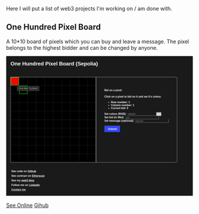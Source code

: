 
Here I will put a list of web3 projects I'm working on / am done with.

## One Hundred Pixel Board

A 10*10 board of pixels which you can buy and leave a message.
The pixel belongs to the highest bidder and can be changed by anyone.

![Board with pixel](../markdown_data/one_hundred_pixel_board.png)


[See Online](https://onehundredpixelboard.lettry.xyz/)
[Gihub](https://github.com/TLGINO/one_hundred_pixel_board)